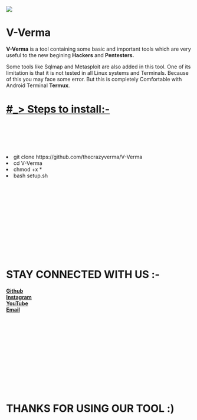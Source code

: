 <img src="#">
<h1>V-Verma</h1>

<p><b>V-Verma</b> is a tool containing some basic and important tools which are very useful to the new begining <b>Hackers</b> and <b>Pentesters.</b></p>
<p>Some tools like Sqlmap and Metasploit are also added in this tool. One of its limitation is that it is not tested in all Linux systems and Terminals. Because of this you may face some error. But this is completely Comfortable with Android Terminal <b>Termux</b>.

<h1><u>#_> Steps to install:-</u></h1>
<br><br><br><br><br>
<li> git clone https://github.com/thecrazyverma/V-Verma</li>
<li> cd V-Verma</li>
<li> chmod +x * </li>
<li> bash setup.sh </li>
<br><br><br><br><br><br><br><br><br><br><br><br>
<h1> STAY CONNECTED WITH US :- </h1>
<a href="https://github.com/thecrazyverma"><b>Github</b></a><br>
<a href="https://www.instagram.com/the_crazy_verma"><b>Instagram</b></a><br>
<a href="https://youtube.com/c/VermaKTechnology"><b>YouTube</b></a><br>
<a href="mailto:st981243@gmail.com"><b>Email</b></a><br>
<br><br><br><br><br><br><br><br><br><br><br><br>
<h1> THANKS FOR USING OUR TOOL :) </h1>
